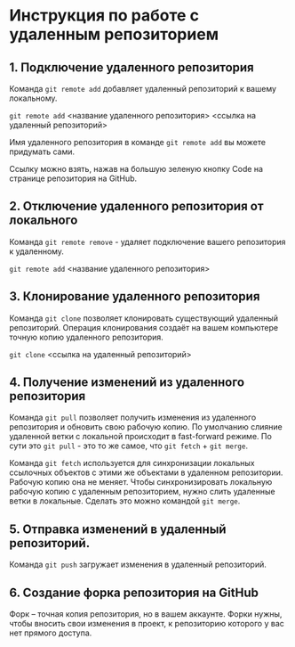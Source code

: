 # Инструкция по работе с удаленным репозиторием
## 1. Подключение удаленного репозитория
Команда `git remote add` добавляет удаленный репозиторий к вашему локальному. 

`git remote add` <название удаленного репозитория> <ссылка на удаленный репозиторий>
 
 Имя удаленного репозитория в команде `git remote add` вы можете придумать сами. 

 Ссылку можно взять, нажав на большую зеленую кнопку Code на странице репозитория на GitHub.
 ## 2. Отключение удаленного репозитория от локального
Команда `git remote remove` - удаляет подключение вашего репозитория к удаленному. 

`git remote add` <название удаленного репозитория> 
 ## 3. Клонирование удаленного репозитория
 Команда `git clone` позволяет клонировать существующий удаленный репозиторий. Операция клонирования создаёт на вашем компьютере точную копию удаленного репозитория.
 
 `git clone` <ссылка на удаленный репозиторий>
## 4. Получение изменений из удаленного репозитория
Команда `git pull` позволяет получить изменения из удаленного репозитория и обновить свою рабочую копию. По умолчанию слияние удаленной ветки с локальной происходит в fast-forward режиме.
По сути это `git pull` - это то же самое, что `git fetch` + `git merge`. 

Команда `git fetch` используется для синхронизации локальных ссылочных объектов с этими же объектами в удаленном репозитории. Рабочую копию она не меняет.
Чтобы синхронизировать локальную рабочую копию с удаленным репозиторием, нужно слить удаленные ветки в локальные. Сделать это можно командой `git merge`.
## 5. Отправка изменений в удаленный репозиторий. 
Команда `git push` загружает изменения в удаленный репозиторий. 
## 6. Создание форка репозитория на GitHub
Форк  – точная копия репозитория, но в вашем аккаунте. Форки нужны, чтобы вносить свои изменения в проект, к репозиторию которого у вас нет прямого доступа.